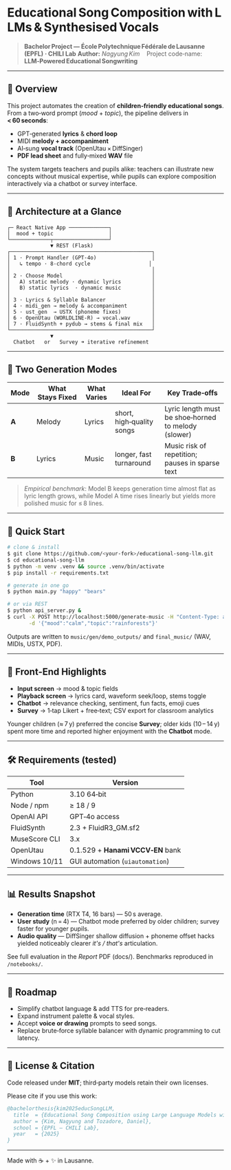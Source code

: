# Educational Song Composition with LLMs & Synthesised Vocals

> **Bachelor Project — École Polytechnique Fédérale de Lausanne (EPFL) · CHILI Lab**
> **Author:** *Nagyung Kim*   
> Project code‑name: **LLM‑Powered Educational Songwriting**

---

## 📖 Overview

This project automates the creation of **children‑friendly educational songs**.
From a two‑word prompt (*mood* + *topic*), the pipeline delivers in **< 60 seconds**:

* GPT‑generated **lyrics** & **chord loop**
* MIDI **melody + accompaniment**
* AI‑sung **vocal track** (OpenUtau × DiffSinger)
* **PDF lead sheet** and fully‑mixed **WAV** file

The system targets teachers and pupils alike: teachers can illustrate new concepts without musical expertise, while pupils can explore composition interactively via a chatbot or survey interface.

---

## 🧩 Architecture at a Glance

```
┌─ React Native App ─────────────┐
│  mood + topic                  │
└─────────────┬──────────────────┘
              ▼ REST (Flask)
┌──────────────────────────────────────────────┐
│ 1 · Prompt Handler (GPT‑4o)                  │
│   ↳ tempo · 8‑chord cycle                   │
│                                              │
│ 2 · Choose Model                             │
│   A) static melody · dynamic lyrics          │
│   B) static lyrics  · dynamic music          │
│                                              │
│ 3 · Lyrics & Syllable Balancer               │
│ 4 · midi_gen → melody & accompaniment        │
│ 5 · ust_gen  → USTX (phoneme fixes)          │
│ 6 · OpenUtau (WORLDLINE‑R) → vocal.wav       │
│ 7 · FluidSynth + pydub → stems & final mix   │
└──────────────────────────────────────────────┘
              ▼
  Chatbot   or   Survey ➜ iterative refinement
```

---

## 🔬 Two Generation Modes

| Mode  | What Stays Fixed | What Varies | Ideal For                 | Key Trade‑offs                                      |
| ----- | ---------------- | ----------- | ------------------------- | --------------------------------------------------- |
| **A** | Melody           | Lyrics      | short, high‑quality songs | Lyric length must be shoe‑horned to melody (slower) |
| **B** | Lyrics           | Music       | longer, fast turnaround   | Music risk of repetition; pauses in sparse text     |

> *Empirical benchmark*: Model B keeps generation time almost flat as lyric length grows, while Model A time rises linearly but yields more polished music for ≤ 8 lines.

---

## 🚀 Quick Start

```bash
# clone & install
$ git clone https://github.com/<your‑fork>/educational‑song‑llm.git
$ cd educational‑song‑llm
$ python -m venv .venv && source .venv/bin/activate
$ pip install -r requirements.txt

# generate in one go
$ python main.py "happy" "bears"

# or via REST
$ python api_server.py &
$ curl -X POST http://localhost:5000/generate-music -H "Content-Type: application/json" \
       -d '{"mood":"calm","topic":"rainforests"}'
```

Outputs are written to `music/gen/demo_outputs/` and `final_music/` (WAV, MIDIs, USTX, PDF).

---

## 📱 Front‑End Highlights

* **Input screen** → mood & topic fields
* **Playback screen** → lyrics card, waveform seek/loop, stems toggle
* **Chatbot** → relevance checking, sentiment, fun facts, emoji cues
* **Survey** → 1‑tap Likert + free‑text; CSV export for classroom analytics

Younger children (≈ 7 y) preferred the concise **Survey**; older kids (10 – 14 y) spent more time and reported higher enjoyment with the **Chatbot** mode.

---

## 🛠 Requirements (tested)

| Tool          | Version                           |
| ------------- | --------------------------------- |
| Python        | 3.10 64‑bit                       |
| Node / npm    | ≥ 18 / 9                          |
| OpenAI API    | GPT‑4o access                     |
| FluidSynth    | 2.3 + FluidR3\_GM.sf2             |
| MuseScore CLI | 3.x                               |
| OpenUtau      | 0.1.529 + **Hanami VCCV‑EN** bank |
| Windows 10/11 | GUI automation (`uiautomation`)   |

---

## 📊 Results Snapshot

* **Generation time** (RTX T4, 16 bars) — 50 s average.
* **User study** (n = 4) — Chatbot mode preferred by older children; survey faster for younger pupils.
* **Audio quality** — DiffSinger shallow diffusion + phoneme offset hacks yielded noticeably clearer *it's / that's* articulation.

See full evaluation in the *Report* PDF (docs/).
Benchmarks reproduced in `/notebooks/`.

---

## 🔮 Roadmap

* Simplify chatbot language & add TTS for pre‑readers.
* Expand instrument palette & vocal styles.
* Accept **voice or drawing** prompts to seed songs.
* Replace brute‑force syllable balancer with dynamic programming to cut latency.

---

## 📜 License & Citation

Code released under **MIT**; third‑party models retain their own licenses.

Please cite if you use this work:

```bibtex
@bachelorthesis{kim2025educSongLLM,
  title  = {Educational Song Composition using Large Language Models with Synthesised Vocal Singing},
  author = {Kim, Nagyung and Tozadore, Daniel},
  school = {EPFL — CHILI Lab},
  year   = {2025}
}
```

---

Made with ☕ + ✨ in Lausanne.
